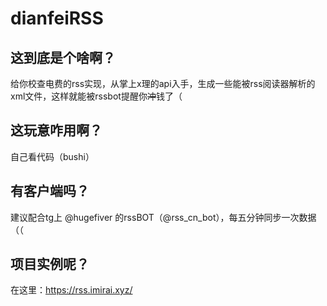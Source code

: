 # dianfeiRSS

## 这到底是个啥啊？

给你校查电费的rss实现，从掌上x理的api入手，生成一些能被rss阅读器解析的xml文件，这样就能被rssbot提醒你~~冲~~钱了（

## 这玩意咋用啊？

自己看代码（bushi）

## 有客户端吗？

建议配合tg上 @hugefiver 的rssBOT（@rss_cn_bot），每五分钟同步一次数据（（

## 项目实例呢？

在这里：https://rss.imirai.xyz/
